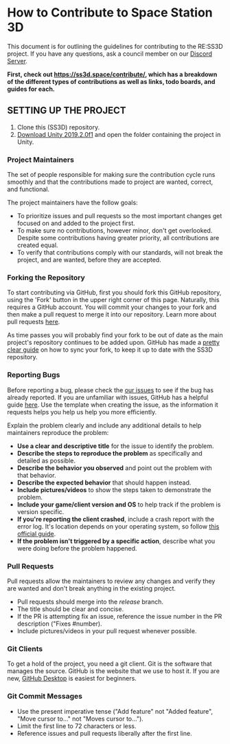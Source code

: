 # How to Contribute to Space Station 3D

This document is for outlining the guidelines for contributing to the RE:SS3D project.
If you have any questions, ask a council member on our [Discord Server](https://discord.gg/Z3sPhyS).

**First, check out https://ss3d.space/contribute/, which has a breakdown of the different types of contributions as well as links, todo boards, and guides for each.**

## SETTING UP THE PROJECT

1. Clone this (SS3D) repository.
2. [Download Unity 2019.2.0f1](https://unity3d.com/get-unity/download/archive) and open the folder containing the project in Unity.

### Project Maintainers

The set of people responsible for making sure the contribution cycle runs smoothly and that the contributions made to project are wanted, correct, and functional.

The project maintainers have the follow goals:

* To prioritize issues and pull requests so the most important changes get focused on and added to the project first.
* To make sure no contributions, however minor, don't get overlooked. Despite some contributions having greater priority, all contributions are created equal.
* To verify that contributions comply with our standards, will not break the project, and are wanted, before they are accepted.

### Forking the Repository

To start contributing via GitHub, first you should fork this GitHub repository, using the 'Fork' button in the upper right corner of this page. Naturally, this requires a GitHub account. You will commit your changes to your fork and then make a pull request to merge it into our repository. Learn more about pull requests [here](https://help.github.com/en/github/collaborating-with-issues-and-pull-requests/about-comparing-branches-in-pull-requests).

As time passes you will probably find your fork to be out of date as the main project's repository continues to be added upon. GitHub has made a [pretty clear guide](https://help.github.com/articles/syncing-a-fork/) on how to sync your fork, to keep it up to date with the SS3D repository.

### Reporting Bugs

Before reporting a bug, please check the [our issues](https://github.com/RE-SS3D/SS3D/issues) to see if the bug has already reported. If you are unfamiliar with issues, GitHub has a helpful guide [here](https://guides.github.com/features/issues/).
Use the template when creating the issue, as the information it requests helps you help us help you more efficiently.

Explain the problem clearly and include any additional details to help maintainers reproduce the problem:

* **Use a clear and descriptive title** for the issue to identify the problem.
* **Describe the steps to reproduce the problem** as specifically and detailed as possible.
* **Describe the behavior you observed** and point out the problem with that behavior.
* **Describe the expected behavior** that should happen instead.
* **Include pictures/videos** to show the steps taken to demonstrate the problem.
* **Include your game/client version and OS** to help track if the problem is version specific.
* **If you're reporting the client crashed**, include a crash report with the error log. It's location depends on your operating system, so follow [this official guide](https://docs.unity3d.com/Manual/LogFiles.html).
* **If the problem isn't triggered by a specific action**, describe what you were doing before the problem happened.

### Pull Requests

Pull requests allow the maintainers to review any changes and verify they are wanted and don't break anything in the existing project.

* Pull requests should merge into the *release* branch.
* The title should be clear and concise.
* If the PR is attempting fix an issue, reference the issue number in the PR description ("Fixes #number).
* Include pictures/videos in your pull request whenever possible.

### Git Clients

To get a hold of the project, you need a git client. Git is the software that manages the source. GitHub is the website that we use to host it. If you are new, [GitHub Desktop](https://desktop.github.com/) is easiest for beginners.

### Git Commit Messages

* Use the present imperative tense ("Add feature" not "Added feature", "Move cursor to..." not "Moves cursor to...").
* Limit the first line to 72 characters or less.
* Reference issues and pull requests liberally after the first line.
